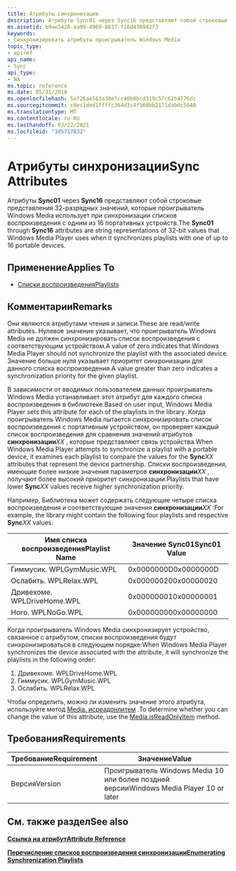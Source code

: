 ```yaml
---
title: Атрибуты синхронизации
description: Атрибуты Sync01 через Sync16 представляют собой строковые представления 32-разрядных значений, которые проигрыватель Windows Media использует при синхронизации списков воспроизведения с одним из 16 портативных устройств.
ms.assetid: b9ae3420-aa09-4969-8637-f16d438942f3
keywords:
- Синхронизировать атрибуты проигрыватель Windows Media
topic_type:
- apiref
api_name:
- Sync
api_type:
- NA
ms.topic: reference
ms.date: 05/31/2018
ms.openlocfilehash: 5af26ae563a38efcc40b0bcd319c5fc62b4776dc
ms.sourcegitcommit: c8ec1ded1ffffc364d3c4f560bb2171da0dc5040
ms.translationtype: MT
ms.contentlocale: ru-RU
ms.lasthandoff: 03/22/2021
ms.locfileid: "105717832"
---
```

# <a name="sync-attributes"></a><span data-ttu-id="c3673-104">Атрибуты синхронизации</span><span class="sxs-lookup"><span data-stu-id="c3673-104">Sync Attributes</span></span>

<span data-ttu-id="c3673-105">Атрибуты **Sync01** через **Sync16** представляют собой строковые представления 32-разрядных значений, которые проигрыватель Windows Media использует при синхронизации списков воспроизведения с одним из 16 портативных устройств.</span><span class="sxs-lookup"><span data-stu-id="c3673-105">The **Sync01** through **Sync16** attributes are string representations of 32-bit values that Windows Media Player uses when it synchronizes playlists with one of up to 16 portable devices.</span></span>

## <a name="applies-to"></a><span data-ttu-id="c3673-106">Применение</span><span class="sxs-lookup"><span data-stu-id="c3673-106">Applies To</span></span>

-   [<span data-ttu-id="c3673-107">Списки воспроизведения</span><span class="sxs-lookup"><span data-stu-id="c3673-107">Playlists</span></span>](playlist-attributes-ref.md)

## <a name="remarks"></a><span data-ttu-id="c3673-108">Комментарии</span><span class="sxs-lookup"><span data-stu-id="c3673-108">Remarks</span></span>

<span data-ttu-id="c3673-109">Они являются атрибутами чтения и записи.</span><span class="sxs-lookup"><span data-stu-id="c3673-109">These are read/write attributes.</span></span> <span data-ttu-id="c3673-110">Нулевое значение указывает, что проигрыватель Windows Media не должен синхронизировать список воспроизведения с соответствующим устройством.</span><span class="sxs-lookup"><span data-stu-id="c3673-110">A value of zero indicates that Windows Media Player should not synchronize the playlist with the associated device.</span></span> <span data-ttu-id="c3673-111">Значение больше нуля указывает приоритет синхронизации для данного списка воспроизведения.</span><span class="sxs-lookup"><span data-stu-id="c3673-111">A value greater than zero indicates a synchronization priority for the given playlist.</span></span>

<span data-ttu-id="c3673-112">В зависимости от вводимых пользователем данных проигрыватель Windows Media устанавливает этот атрибут для каждого списка воспроизведения в библиотеке.</span><span class="sxs-lookup"><span data-stu-id="c3673-112">Based on user input, Windows Media Player sets this attribute for each of the playlists in the library.</span></span> <span data-ttu-id="c3673-113">Когда проигрыватель Windows Media пытается синхронизировать список воспроизведения с портативным устройством, он проверяет каждый список воспроизведения для сравнения значений атрибутов **синхронизации**_XX_ , которые представляют связь устройства.</span><span class="sxs-lookup"><span data-stu-id="c3673-113">When Windows Media Player attempts to synchronize a playlist with a portable device, it examines each playlist to compare the values for the **Sync**_XX_ attributes that represent the device partnership.</span></span> <span data-ttu-id="c3673-114">Списки воспроизведения, имеющие более низкие значения параметров **синхронизации**_XX_ , получают более высокий приоритет синхронизации.</span><span class="sxs-lookup"><span data-stu-id="c3673-114">Playlists that have lower **Sync**_XX_ values receive higher synchronization priority.</span></span>

<span data-ttu-id="c3673-115">Например, Библиотека может содержать следующие четыре списка воспроизведения и соответствующие значения **синхронизации**_XX_ :</span><span class="sxs-lookup"><span data-stu-id="c3673-115">For example, the library might contain the following four playlists and respective **Sync**_XX_ values:</span></span>



| <span data-ttu-id="c3673-116">Имя списка воспроизведения</span><span class="sxs-lookup"><span data-stu-id="c3673-116">Playlist Name</span></span> | <span data-ttu-id="c3673-117">Значение Sync01</span><span class="sxs-lookup"><span data-stu-id="c3673-117">Sync01 Value</span></span> |
|---------------|--------------|
| <span data-ttu-id="c3673-118">Гиммусик. WPL</span><span class="sxs-lookup"><span data-stu-id="c3673-118">GymMusic.WPL</span></span>  | <span data-ttu-id="c3673-119">0x0000000D</span><span class="sxs-lookup"><span data-stu-id="c3673-119">0x0000000D</span></span>   |
| <span data-ttu-id="c3673-120">Ослабить. WPL</span><span class="sxs-lookup"><span data-stu-id="c3673-120">Relax.WPL</span></span>     | <span data-ttu-id="c3673-121">0x00000020</span><span class="sxs-lookup"><span data-stu-id="c3673-121">0x00000020</span></span>   |
| <span data-ttu-id="c3673-122">Дривехоме. WPL</span><span class="sxs-lookup"><span data-stu-id="c3673-122">DriveHome.WPL</span></span> | <span data-ttu-id="c3673-123">0x00000001</span><span class="sxs-lookup"><span data-stu-id="c3673-123">0x00000001</span></span>   |
| <span data-ttu-id="c3673-124">Ного. WPL</span><span class="sxs-lookup"><span data-stu-id="c3673-124">NoGo.WPL</span></span>      | <span data-ttu-id="c3673-125">0x00000000</span><span class="sxs-lookup"><span data-stu-id="c3673-125">0x00000000</span></span>   |



 

<span data-ttu-id="c3673-126">Когда проигрыватель Windows Media синхронизирует устройство, связанное с атрибутом, списки воспроизведения будут синхронизироваться в следующем порядке:</span><span class="sxs-lookup"><span data-stu-id="c3673-126">When Windows Media Player synchronizes the device associated with the attribute, it will synchronize the playlists in the following order:</span></span>

1.  <span data-ttu-id="c3673-127">Дривехоме. WPL</span><span class="sxs-lookup"><span data-stu-id="c3673-127">DriveHome.WPL</span></span>
2.  <span data-ttu-id="c3673-128">Гиммусик. WPL</span><span class="sxs-lookup"><span data-stu-id="c3673-128">GymMusic.WPL</span></span>
3.  <span data-ttu-id="c3673-129">Ослабить. WPL</span><span class="sxs-lookup"><span data-stu-id="c3673-129">Relax.WPL</span></span>

<span data-ttu-id="c3673-130">Чтобы определить, можно ли изменить значение этого атрибута, используйте метод [Media. исреадонлитем](media-isreadonlyitem.md) .</span><span class="sxs-lookup"><span data-stu-id="c3673-130">To determine whether you can change the value of this attribute, use the [Media.isReadOnlyItem](media-isreadonlyitem.md) method.</span></span>

## <a name="requirements"></a><span data-ttu-id="c3673-131">Требования</span><span class="sxs-lookup"><span data-stu-id="c3673-131">Requirements</span></span>



| <span data-ttu-id="c3673-132">Требование</span><span class="sxs-lookup"><span data-stu-id="c3673-132">Requirement</span></span> | <span data-ttu-id="c3673-133">Значение</span><span class="sxs-lookup"><span data-stu-id="c3673-133">Value</span></span> |
|--------------------|---------------------------------------------|
| <span data-ttu-id="c3673-134">Версия</span><span class="sxs-lookup"><span data-stu-id="c3673-134">Version</span></span><br/> | <span data-ttu-id="c3673-135">Проигрыватель Windows Media 10 или более поздней версии</span><span class="sxs-lookup"><span data-stu-id="c3673-135">Windows Media Player 10 or later</span></span><br/> |



## <a name="see-also"></a><span data-ttu-id="c3673-136">См. также раздел</span><span class="sxs-lookup"><span data-stu-id="c3673-136">See also</span></span>

<dl> <dt>

[<span data-ttu-id="c3673-137">**Ссылка на атрибут**</span><span class="sxs-lookup"><span data-stu-id="c3673-137">**Attribute Reference**</span></span>](attribute-reference.md)
</dt> <dt>

[<span data-ttu-id="c3673-138">**Перечисление списков воспроизведения синхронизации**</span><span class="sxs-lookup"><span data-stu-id="c3673-138">**Enumerating Synchronization Playlists**</span></span>](enumerating-synchronization-playlists.md)
</dt> </dl>

 

 





